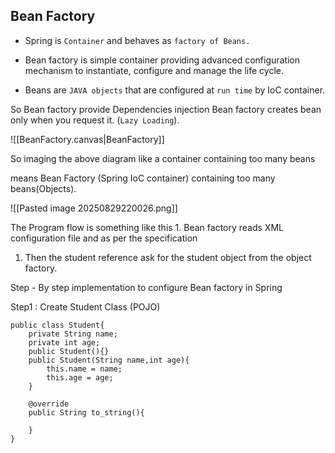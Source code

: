 ## Bean Factory

- Spring is `Container` and behaves as `factory of Beans.`
  
- Bean factory is simple container providing advanced configuration mechanism to instantiate, configure and manage the life cycle.
  
- Beans are `JAVA objects` that are configured at `run time` by IoC container.

So Bean factory provide Dependencies injection
Bean factory creates bean only when you request it. (`Lazy Loading`).

![[BeanFactory.canvas|BeanFactory]]

So imaging the above diagram like 
a container containing too many beans 

means Bean Factory (Spring IoC container) containing too many beans(Objects).

![[Pasted image 20250829220026.png]]

The Program flow is something like this 
	1. Bean factory reads XML configuration file and as per the specification 
1. Then the student reference ask for the student object from the object factory.

Step - By step implementation to configure Bean factory in Spring 

Step1 : Create Student Class (POJO)
```
public class Student{
	private String name;
	private int age;
	public Student(){}
	public Student(String name,int age){
		this.name = name;
		this.age = age;
	}
	
	@override
	public String to_string(){
		
	}
}
```